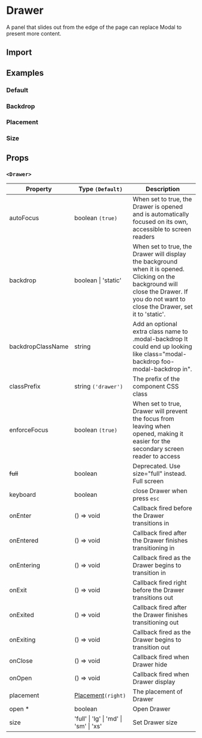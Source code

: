 # Drawer

A panel that slides out from the edge of the page can replace Modal to present more content.

## Import

<!--{include:(components/drawer/fragments/import.md)}-->

## Examples

### Default

<!--{include:`basic.md`}-->

### Backdrop

<!--{include:`backdrop.md`}-->

### Placement

<!--{include:`placement.md`}-->

### Size

<!--{include:`size.md`}-->

## Props

### `<Drawer>`

| Property          | Type `(Default)`                                       | Description                                                                                                                                                                               |
| ----------------- | ------------------------------------------------------ | ----------------------------------------------------------------------------------------------------------------------------------------------------------------------------------------- |
| autoFocus         | boolean `(true)`                                       | When set to true, the Drawer is opened and is automatically focused on its own, accessible to screen readers                                                                              |
| backdrop          | boolean &#124; 'static'                                | When set to true, the Drawer will display the background when it is opened. Clicking on the background will close the Drawer. If you do not want to close the Drawer, set it to 'static'. |
| backdropClassName | string                                                 | Add an optional extra class name to .modal-backdrop It could end up looking like class="modal-backdrop foo-modal-backdrop in".                                                            |
| classPrefix       | string `('drawer')`                                    | The prefix of the component CSS class                                                                                                                                                     |
| enforceFocus      | boolean `(true)`                                       | When set to true, Drawer will prevent the focus from leaving when opened, making it easier for the secondary screen reader to access                                                      |
| ~~full~~              | boolean                                                | Deprecated. Use size="full" instead. Full screen                                                                                                                                      |
| keyboard          | boolean                                                | close Drawer when press `esc`                                                                                                                                                             |
| onEnter           | () => void                                             | Callback fired before the Drawer transitions in                                                                                                                                           |
| onEntered         | () => void                                             | Callback fired after the Drawer finishes transitioning in                                                                                                                                 |
| onEntering        | () => void                                             | Callback fired as the Drawer begins to transition in                                                                                                                                      |
| onExit            | () => void                                             | Callback fired right before the Drawer transitions out                                                                                                                                    |
| onExited          | () => void                                             | Callback fired after the Drawer finishes transitioning out                                                                                                                                |
| onExiting         | () => void                                             | Callback fired as the Drawer begins to transition out                                                                                                                                     |
| onClose           | () => void                                             | Callback fired when Drawer hide                                                                                                                                                           |
| onOpen            | () => void                                             | Callback fired when Drawer display                                                                                                                                                        |
| placement         | [Placement](#code-ts-placement-code)`(right)`          | The placement of Drawer                                                                                                                                                                   |
| open \*           | boolean                                                | Open Drawer                                                                                                                                                                               |
| size              | 'full' &#124; 'lg' &#124; 'md' &#124; 'sm' &#124; 'xs' | Set Drawer size                                                                                                                                                                           |

<!--{include:(_common/types/placement4.md)}-->

